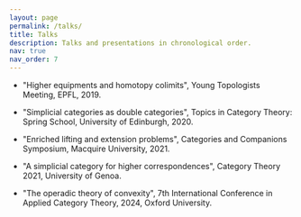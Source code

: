 ```yaml
---
layout: page
permalink: /talks/
title: Talks
description: Talks and presentations in chronological order.
nav: true
nav_order: 7
---
```


- "Higher equipments and homotopy colimits", Young Topologists Meeting, EPFL, 2019.

- "Simplicial categories as double categories", Topics in Category Theory: Spring School, University of Edinburgh, 2020.

- "Enriched lifting and extension problems", Categories and Companions Symposium, Macquire University, 2021.

- "A simplicial category for higher correspondences", Category Theory 2021, University of Genoa.

- "The operadic theory of convexity", 7th International Conference in Applied Category Theory, 2024, Oxford University.
